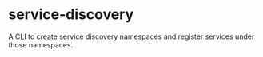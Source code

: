 # service-discovery
A CLI to create service discovery namespaces and register services under those namespaces. 
